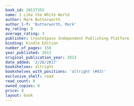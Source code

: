```yaml
---
book_id: 20137355
name: I Like the White World
author: Mark Butterworth
author_l-f: 'Butterworth, Mark'
my_rating: 0
average_rating: 3
publisher: CreateSpace Independent Publishing Platform
binding: Kindle Edition
number_of_pages: 158
year_published: 2013
original_publication_year: 2013
date_added: '2/28/2017'
bookshelves: altright
bookshelves_with_positions: 'altright (#83)'
exclusive_shelf: read
read_count: 0
owned_copies: 0
price: 0
layout: book
---
```

